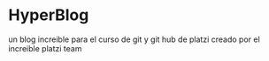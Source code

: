 # HyperBlog
un blog increible para el curso de git y git hub de platzi
creado por el increible platzi team 
